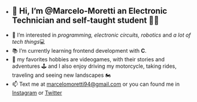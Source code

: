 - <h2>👋 Hi, I’m @Marcelo-Moretti an <strong>Electronic Technician</strong> and self-taught student 👨‍🔧</h2>
- 👀 I’m interested in <em>programming, electronic circuits, robotics</em> and <em>a lot of tech things</em>💻
- 📚 I’m currently learning frontend development with <strong>C</strong>. 
- 💞️ my favorites hobbies are videogames, with their stories and adventures 🕹 and I also enjoy driving my motorcycle, taking rides, traveling and seeing new landscapes 🏍 
- 📫 Text me at marcelomoretti94@gmail.com or you can found me in <a href="https://www.instagream.com/marcelo.moretti.vm/">Instagram</a> or <a href="https://twiter.com/MarceloMorettiG">Twitter</a>

<!---
Marcelo-Moretti/Marcelo-Moretti is a ✨ special ✨ repository because its `README.md` (this file) appears on your GitHub profile.
You can click the Preview link to take a look at your changes.
--->
